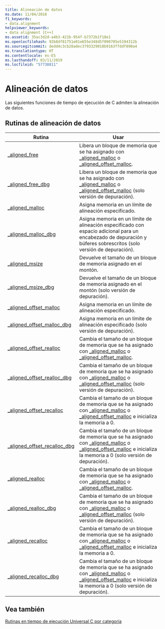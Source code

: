 ```yaml
---
title: Alineación de datos
ms.date: 11/04/2016
f1_keywords:
- data.alignment
helpviewer_keywords:
- data alignment [C++]
ms.assetid: 35ac3d2d-a4b3-421b-954f-b7372b1f18e1
ms.openlocfilehash: 92b8df81751e01e655e348d5f090705e5194312b
ms.sourcegitcommit: dedd4c3cb28adec3793329018b9163ffddf890a4
ms.translationtype: HT
ms.contentlocale: es-ES
ms.lasthandoff: 03/11/2019
ms.locfileid: "57738811"
---
```

# <a name="data-alignment"></a>Alineación de datos

Las siguientes funciones de tiempo de ejecución de C admiten la alineación de datos.

## <a name="data-alignment-routines"></a>Rutinas de alineación de datos

|Rutina|Usar|
|-------------|---------|
|[_aligned_free](../c-runtime-library/reference/aligned-free.md)|Libera un bloque de memoria que se ha asignado con [_aligned_malloc](../c-runtime-library/reference/aligned-malloc.md) o [_aligned_offset_malloc](../c-runtime-library/reference/aligned-offset-malloc.md).|
|[_aligned_free_dbg](../c-runtime-library/reference/aligned-free-dbg.md)|Libera un bloque de memoria que se ha asignado con [_aligned_malloc](../c-runtime-library/reference/aligned-malloc.md) o [_aligned_offset_malloc](../c-runtime-library/reference/aligned-offset-malloc.md) (solo versión de depuración).|
|[_aligned_malloc](../c-runtime-library/reference/aligned-malloc.md)|Asigna memoria en un límite de alineación especificado.|
|[_aligned_malloc_dbg](../c-runtime-library/reference/aligned-malloc-dbg.md)|Asigna memoria en un límite de alineación especificado con espacio adicional para un encabezado de depuración y búferes sobrescritos (solo versión de depuración).|
|[_aligned_msize](../c-runtime-library/reference/aligned-msize.md)|Devuelve el tamaño de un bloque de memoria asignado en el montón.|
|[_aligned_msize_dbg](../c-runtime-library/reference/aligned-msize-dbg.md)|Devuelve el tamaño de un bloque de memoria asignado en el montón (solo versión de depuración).|
|[_aligned_offset_malloc](../c-runtime-library/reference/aligned-offset-malloc.md)|Asigna memoria en un límite de alineación especificado.|
|[_aligned_offset_malloc_dbg](../c-runtime-library/reference/aligned-offset-malloc-dbg.md)|Asigna memoria en un límite de alineación especificado (solo versión de depuración).|
|[_aligned_offset_realloc](../c-runtime-library/reference/aligned-offset-realloc.md)|Cambia el tamaño de un bloque de memoria que se ha asignado con [_aligned_malloc](../c-runtime-library/reference/aligned-malloc.md) o [_aligned_offset_malloc](../c-runtime-library/reference/aligned-offset-malloc.md).|
|[_aligned_offset_realloc_dbg](../c-runtime-library/reference/aligned-offset-realloc-dbg.md)|Cambia el tamaño de un bloque de memoria que se ha asignado con [_aligned_malloc](../c-runtime-library/reference/aligned-malloc.md) o [_aligned_offset_malloc](../c-runtime-library/reference/aligned-offset-malloc.md) (solo versión de depuración).|
|[_aligned_offset_recalloc](../c-runtime-library/reference/aligned-offset-recalloc.md)|Cambia el tamaño de un bloque de memoria que se ha asignado con [_aligned_malloc](../c-runtime-library/reference/aligned-malloc.md) o [_aligned_offset_malloc](../c-runtime-library/reference/aligned-offset-malloc.md) e inicializa la memoria a 0.|
|[_aligned_offset_recalloc_dbg](../c-runtime-library/reference/aligned-offset-recalloc-dbg.md)|Cambia el tamaño de un bloque de memoria que se ha asignado con [_aligned_malloc](../c-runtime-library/reference/aligned-malloc.md) o [_aligned_offset_malloc](../c-runtime-library/reference/aligned-offset-malloc.md) e inicializa la memoria a 0 (solo versión de depuración).|
|[_aligned_realloc](../c-runtime-library/reference/aligned-realloc.md)|Cambia el tamaño de un bloque de memoria que se ha asignado con [_aligned_malloc](../c-runtime-library/reference/aligned-malloc.md) o [_aligned_offset_malloc](../c-runtime-library/reference/aligned-offset-malloc.md).|
|[_aligned_realloc_dbg](../c-runtime-library/reference/aligned-realloc-dbg.md)|Cambia el tamaño de un bloque de memoria que se ha asignado con [_aligned_malloc](../c-runtime-library/reference/aligned-malloc.md) o [_aligned_offset_malloc](../c-runtime-library/reference/aligned-offset-malloc.md) (solo versión de depuración).|
|[_aligned_recalloc](../c-runtime-library/reference/aligned-recalloc.md)|Cambia el tamaño de un bloque de memoria que se ha asignado con [_aligned_malloc](../c-runtime-library/reference/aligned-malloc.md) o [_aligned_offset_malloc](../c-runtime-library/reference/aligned-offset-malloc.md) e inicializa la memoria a 0.|
|[_aligned_recalloc_dbg](../c-runtime-library/reference/aligned-recalloc-dbg.md)|Cambia el tamaño de un bloque de memoria que se ha asignado con [_aligned_malloc](../c-runtime-library/reference/aligned-malloc.md) o [_aligned_offset_malloc](../c-runtime-library/reference/aligned-offset-malloc.md) e inicializa la memoria a 0 (solo versión de depuración).|

## <a name="see-also"></a>Vea también

[Rutinas en tiempo de ejecución Universal C por categoría](../c-runtime-library/run-time-routines-by-category.md)<br/>
